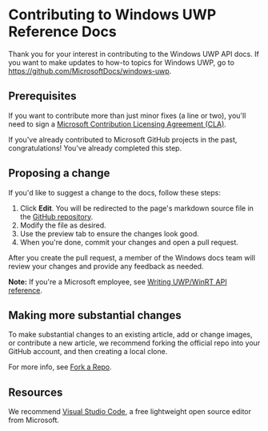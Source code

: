 # Contributing to Windows UWP Reference Docs

Thank you for your interest in contributing to the Windows UWP API docs. If you want to make updates to how-to topics for Windows UWP, go to https://github.com/MicrosoftDocs/windows-uwp.

## Prerequisites

If you want to contribute more than just minor fixes (a line or two), you'll need to sign a [Microsoft Contribution Licensing Agreement (CLA)](https://cla.microsoft.com/).

If you've already contributed to Microsoft GitHub projects in the past, congratulations! You've already completed this step.

## Proposing a change

If you'd like to suggest a change to the docs, follow these steps:

1. Click **Edit**. You will be redirected to the page's markdown source file in the [GitHub repository](https://github.com/MicrosoftDocs/winrt-api).
2. Modify the file as desired.
3. Use the preview tab to ensure the changes look good.
4. When you're done, commit your changes and open a pull request.

After you create the pull request, a member of the Windows docs team will review your changes and provide any feedback as needed.

**Note:** If you're a Microsoft employee, see [Writing UWP/WinRT API reference](https://review.learn.microsoft.com/windows-authoring-guide/uwp/winrt-api/?branch=main).

## Making more substantial changes

To make substantial changes to an existing article, add or change images, or contribute a new article, we recommend forking the official repo into your GitHub account, and then creating a local clone.

For more info, see [Fork a Repo](https://help.github.com/articles/fork-a-repo/).

## Resources

We recommend [Visual Studio Code](https://code.visualstudio.com/), a free lightweight open source editor from Microsoft.
